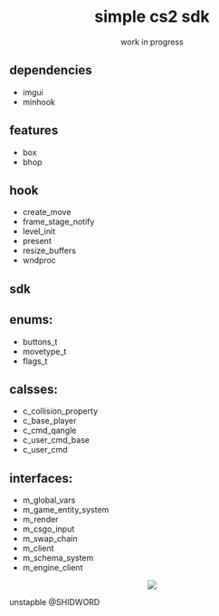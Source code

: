 <h1 align="center">
simple cs2 sdk
</h1>

<p align="center">
  work in progress
</p>

## dependencies

  - imgui
  - minhook

## features
  - box
  - bhop

## hook
  - create_move
  - frame_stage_notify
  - level_init
  - present
  - resize_buffers
  - wndproc

## sdk
 ## enums:
  - buttons_t
  - movetype_t
  - flags_t

 ## calsses:
  - c_collision_property 
  - c_base_player
  - c_cmd_qangle
  - c_user_cmd_base
  - c_user_cmd

 ## interfaces:
  - m_global_vars
  - m_game_entity_system
  - m_render
  - m_csgo_input
  - m_swap_chain
  - m_client
  - m_schema_system
  - m_engine_client


<p align="center">
  <img src="https://i.imgur.com/UcpGisx.jpg"/>

unstapble @SHIDWORD

